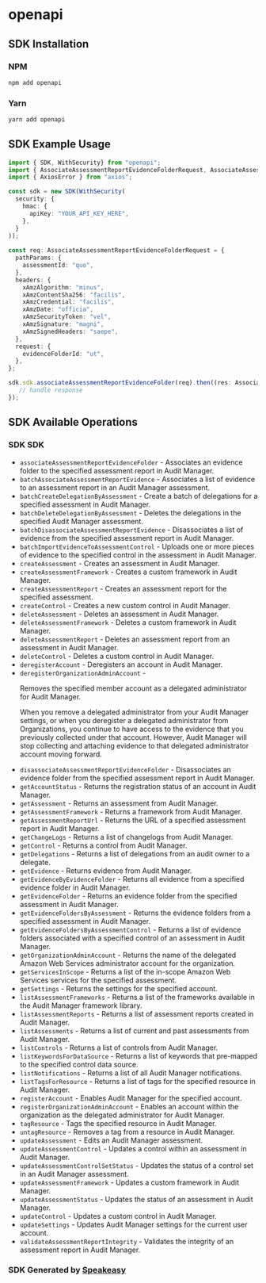 # openapi

<!-- Start SDK Installation -->
## SDK Installation

### NPM

```bash
npm add openapi
```

### Yarn

```bash
yarn add openapi
```
<!-- End SDK Installation -->

<!-- Start SDK Example Usage -->
## SDK Example Usage

```typescript
import { SDK, WithSecurity} from "openapi";
import { AssociateAssessmentReportEvidenceFolderRequest, AssociateAssessmentReportEvidenceFolderResponse } from "openapi/src/sdk/models/operations";
import { AxiosError } from "axios";

const sdk = new SDK(WithSecurity(
  security: {
    hmac: {
      apiKey: "YOUR_API_KEY_HERE",
    },
  }
));
    
const req: AssociateAssessmentReportEvidenceFolderRequest = {
  pathParams: {
    assessmentId: "quo",
  },
  headers: {
    xAmzAlgorithm: "minus",
    xAmzContentSha256: "facilis",
    xAmzCredential: "facilis",
    xAmzDate: "officia",
    xAmzSecurityToken: "vel",
    xAmzSignature: "magni",
    xAmzSignedHeaders: "saepe",
  },
  request: {
    evidenceFolderId: "ut",
  },
};

sdk.sdk.associateAssessmentReportEvidenceFolder(req).then((res: AssociateAssessmentReportEvidenceFolderResponse | AxiosError) => {
   // handle response
});
```
<!-- End SDK Example Usage -->

<!-- Start SDK Available Operations -->
## SDK Available Operations

### SDK SDK

* `associateAssessmentReportEvidenceFolder` -  Associates an evidence folder to the specified assessment report in Audit Manager. 
* `batchAssociateAssessmentReportEvidence` -  Associates a list of evidence to an assessment report in an Audit Manager assessment. 
* `batchCreateDelegationByAssessment` -  Create a batch of delegations for a specified assessment in Audit Manager. 
* `batchDeleteDelegationByAssessment` -  Deletes the delegations in the specified Audit Manager assessment. 
* `batchDisassociateAssessmentReportEvidence` -  Disassociates a list of evidence from the specified assessment report in Audit Manager. 
* `batchImportEvidenceToAssessmentControl` -  Uploads one or more pieces of evidence to the specified control in the assessment in Audit Manager. 
* `createAssessment` -  Creates an assessment in Audit Manager. 
* `createAssessmentFramework` -  Creates a custom framework in Audit Manager. 
* `createAssessmentReport` -  Creates an assessment report for the specified assessment. 
* `createControl` -  Creates a new custom control in Audit Manager. 
* `deleteAssessment` -  Deletes an assessment in Audit Manager. 
* `deleteAssessmentFramework` -  Deletes a custom framework in Audit Manager. 
* `deleteAssessmentReport` -  Deletes an assessment report from an assessment in Audit Manager. 
* `deleteControl` -  Deletes a custom control in Audit Manager. 
* `deregisterAccount` -  Deregisters an account in Audit Manager. 
* `deregisterOrganizationAdminAccount` - <p>Removes the specified member account as a delegated administrator for Audit Manager. </p> <important> <p>When you remove a delegated administrator from your Audit Manager settings, or when you deregister a delegated administrator from Organizations, you continue to have access to the evidence that you previously collected under that account. However, Audit Manager will stop collecting and attaching evidence to that delegated administrator account moving forward.</p> </important>
* `disassociateAssessmentReportEvidenceFolder` -  Disassociates an evidence folder from the specified assessment report in Audit Manager. 
* `getAccountStatus` -  Returns the registration status of an account in Audit Manager. 
* `getAssessment` -  Returns an assessment from Audit Manager. 
* `getAssessmentFramework` -  Returns a framework from Audit Manager. 
* `getAssessmentReportUrl` -  Returns the URL of a specified assessment report in Audit Manager. 
* `getChangeLogs` -  Returns a list of changelogs from Audit Manager. 
* `getControl` -  Returns a control from Audit Manager. 
* `getDelegations` -  Returns a list of delegations from an audit owner to a delegate. 
* `getEvidence` -  Returns evidence from Audit Manager. 
* `getEvidenceByEvidenceFolder` -  Returns all evidence from a specified evidence folder in Audit Manager. 
* `getEvidenceFolder` -  Returns an evidence folder from the specified assessment in Audit Manager. 
* `getEvidenceFoldersByAssessment` -  Returns the evidence folders from a specified assessment in Audit Manager. 
* `getEvidenceFoldersByAssessmentControl` -  Returns a list of evidence folders associated with a specified control of an assessment in Audit Manager. 
* `getOrganizationAdminAccount` -  Returns the name of the delegated Amazon Web Services administrator account for the organization. 
* `getServicesInScope` -  Returns a list of the in-scope Amazon Web Services services for the specified assessment. 
* `getSettings` -  Returns the settings for the specified account. 
* `listAssessmentFrameworks` -  Returns a list of the frameworks available in the Audit Manager framework library. 
* `listAssessmentReports` -  Returns a list of assessment reports created in Audit Manager. 
* `listAssessments` -  Returns a list of current and past assessments from Audit Manager. 
* `listControls` -  Returns a list of controls from Audit Manager. 
* `listKeywordsForDataSource` -  Returns a list of keywords that pre-mapped to the specified control data source. 
* `listNotifications` -  Returns a list of all Audit Manager notifications. 
* `listTagsForResource` -  Returns a list of tags for the specified resource in Audit Manager. 
* `registerAccount` -  Enables Audit Manager for the specified account. 
* `registerOrganizationAdminAccount` -  Enables an account within the organization as the delegated administrator for Audit Manager. 
* `tagResource` -  Tags the specified resource in Audit Manager. 
* `untagResource` -  Removes a tag from a resource in Audit Manager. 
* `updateAssessment` -  Edits an Audit Manager assessment. 
* `updateAssessmentControl` -  Updates a control within an assessment in Audit Manager. 
* `updateAssessmentControlSetStatus` -  Updates the status of a control set in an Audit Manager assessment. 
* `updateAssessmentFramework` -  Updates a custom framework in Audit Manager. 
* `updateAssessmentStatus` -  Updates the status of an assessment in Audit Manager. 
* `updateControl` -  Updates a custom control in Audit Manager. 
* `updateSettings` -  Updates Audit Manager settings for the current user account. 
* `validateAssessmentReportIntegrity` -  Validates the integrity of an assessment report in Audit Manager. 

<!-- End SDK Available Operations -->

### SDK Generated by [Speakeasy](https://docs.speakeasyapi.dev/docs/using-speakeasy/client-sdks)
